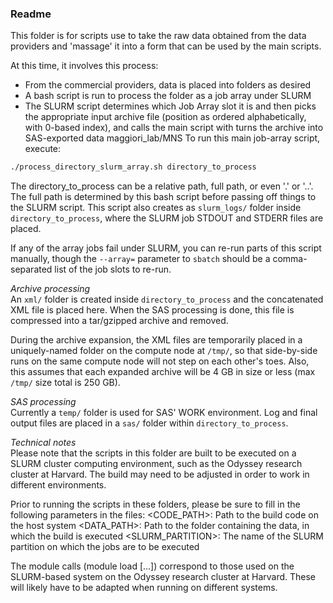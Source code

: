 ### Readme

This folder is for scripts use to take the raw data obtained from the data providers 
and 'massage' it into a form that can be used by the main scripts.

At this time, it involves this process:

- From the commercial providers, data is placed into folders as desired
- A bash script is run to process the folder as a job array under SLURM
- The SLURM script determines which Job Array slot it is and then picks the appropriate input archive file (position as ordered alphabetically, with 0-based index), and calls the main script with turns the archive into SAS-exported data
maggiori_lab/MNS
To run this main job-array script, execute:

```bash
./process_directory_slurm_array.sh directory_to_process
```

The directory_to_process can be a relative path, full path, or even '.' or '..'.
The full path is determined by this bash script before passing off things to the SLURM script.
This script also creates as `slurm_logs/` folder inside `directory_to_process`, where the SLURM
job STDOUT and STDERR files are placed.

If any of the array jobs fail under SLURM, you can re-run parts of this script manually, though
the `--array=` parameter to `sbatch` should be a comma-separated list of the job slots to re-run.


*Archive processing*<br>
An `xml/` folder is created inside `directory_to_process` and the concatenated XML file is placed here.
When the SAS processing is done, this file is compressed into a tar/gzipped archive and removed.

During the archive expansion, the XML files are temporarily placed in a uniquely-named folder
on the compute node at `/tmp/`, so that side-by-side runs on the same compute node will not step
on each other's toes. Also, this assumes that each expanded archive will be 4 GB in size or less
(max `/tmp/` size total is 250 GB).

*SAS processing*<br>
Currently a `temp/` folder is used for SAS' WORK environment.
Log and final output files are placed in a `sas/` folder within `directory_to_process`.

*Technical notes*<br>
Please note that the scripts in this folder are built to be executed on a SLURM cluster computing environment,
such as the Odyssey research cluster at Harvard. The build may need to be adjusted in order to work in different 
environments.

Prior to running the scripts in these folders, please be sure to fill in the following parameters in the files:
      <CODE_PATH>: Path to the build code on the host system
      <DATA_PATH>: Path to the folder containing the data, in which the build is executed
      <SLURM_PARTITION>: The name of the SLURM partition on which the jobs are to be executed

The module calls (module load [...]) correspond to those used on the SLURM-based system on the 
Odyssey research cluster at Harvard. These will likely have to be adapted when running on
different systems.
